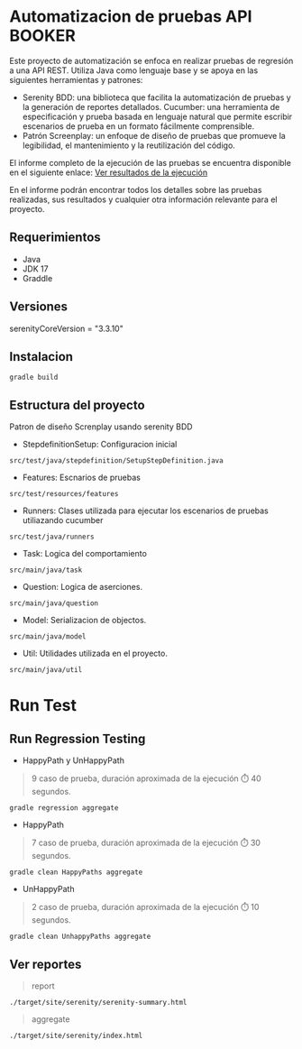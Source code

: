 # Automatizacion de pruebas API BOOKER
Este proyecto de automatización se enfoca en realizar pruebas de regresión a una API REST. Utiliza Java como lenguaje base y se apoya en las siguientes herramientas y patrones:

- Serenity BDD: una biblioteca que facilita la automatización de pruebas y la generación de reportes detallados.
Cucumber: una herramienta de especificación y prueba basada en lenguaje natural que permite escribir escenarios de prueba en un formato fácilmente comprensible.
- Patrón Screenplay: un enfoque de diseño de pruebas que promueve la legibilidad, el mantenimiento y la reutilización del código.

El informe completo de la ejecución de las pruebas se encuentra disponible en el siguiente enlace:
[Ver resultados de la ejecución](target/site/serenity/index.html)

En el informe podrán encontrar todos los detalles sobre las pruebas realizadas, sus resultados y cualquier otra información relevante para el proyecto.


## Requerimientos
- Java
- JDK 17
- Graddle

## Versiones

serenityCoreVersion = "3.3.10"
## Instalacion

```
gradle build
```

## Estructura del proyecto

Patron de diseño Screnplay usando serenity BDD

- StepdefinitionSetup: Configuracion inicial

```
src/test/java/stepdefinition/SetupStepDefinition.java
```
- Features: Escnarios de pruebas
````
src/test/resources/features
````
- Runners: Clases utilizada para ejecutar los escenarios de pruebas utiliazando cucumber
````
src/test/java/runners
````
- Task: Logica del comportamiento
```
src/main/java/task
```
- Question: Logica de aserciones.
````
src/main/java/question
````
- Model: Serializacion de objectos.
````
src/main/java/model
````
- Util: Utilidades utilizada en el proyecto.
````
src/main/java/util
````

# Run Test

## Run Regression Testing

 - HappyPath y UnHappyPath

> 9 caso de prueba, duración aproximada de la ejecución ⏱️ 40 segundos.

````
gradle regression aggregate
````

- HappyPath
> 7 caso de prueba, duración aproximada de la ejecución ⏱️ 30 segundos.

````
gradle clean HappyPaths aggregate
````

- UnHappyPath
> 2 caso de prueba, duración aproximada de la ejecución ⏱️ 10 segundos.

````
gradle clean UnhappyPaths aggregate
````


## Ver reportes

> report
```
./target/site/serenity/serenity-summary.html
```

> aggregate
```
./target/site/serenity/index.html
```


